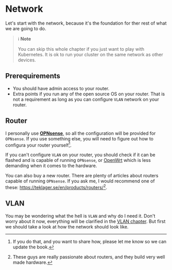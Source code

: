 # <i class="fa-solid fa-network-wired"></i> Network

Let's start with the network, because it's the foundation for ther rest of what we are going to do.

> ℹ️ **Note**
>
> You can skip this whole chapter if you just want to play with Kubernetes. It is ok to run your cluster on the same network as other devices.

## Prerequirements

- You should have admin access to your router.
- Extra points if you run any of the open source OS on your router. That is not a requirement as long as you can configure `VLAN` network on your router.

## Router

I personally use [**OPNsense**](https://opnsense.org/), so all the configuration will be provided for `OPNsense`. If you use something else, you will need to figure out how to configura your router yourself[^routerOS].

If you can't configure `VLAN` on your router, you should check if it can be flashed and is capable of running `OPNsense`, or [OpenWrt](https://openwrt.org/) which is less demanding when it comes to the hardware.

You can also buy a new router. There are plenty of articles about routers capable of running `OPNsense`. If you ask me, I would recommend one of these: <https://teklager.se/en/products/routers/>[^teklager].

## VLAN

You may be wondering what the hell is `VLAN` and why do I need it. Don't worry about it now, everything will be clarified in the [VLAN chapter](vlan.md). But first we should take a look at how the network should look like.



[^routerOS]: If you do that, and you want to share how, please let me know so we can update the book.

[^teklager]: These guys are really passionate about routers, and they build very well made hardware.
